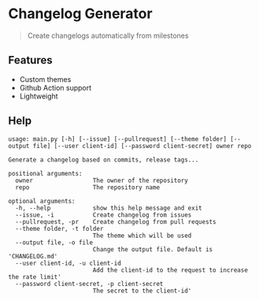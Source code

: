 # Changelog Generator

> Create changelogs automatically from milestones

## Features

* Custom themes
* Github Action support
* Lightweight

## Help

```
usage: main.py [-h] [--issue] [--pullrequest] [--theme folder] [--output file] [--user client-id] [--password client-secret] owner repo

Generate a changelog based on commits, release tags...

positional arguments:
  owner                 The owner of the repository
  repo                  The repository name

optional arguments:
  -h, --help            show this help message and exit
  --issue, -i           Create changelog from issues
  --pullrequest, -pr    Create changelog from pull requests
  --theme folder, -t folder
                        The theme which will be used
  --output file, -o file
                        Change the output file. Default is 'CHANGELOG.md'
  --user client-id, -u client-id
                        Add the client-id to the request to increase the rate limit'
  --password client-secret, -p client-secret
                        The secret to the client-id'
```
